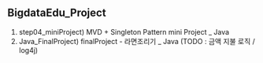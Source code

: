 ## BigdataEdu_Project
1. step04_miniProject) MVD + Singleton Pattern mini Project _ Java
2. Java_FinalProject) finalProject - 라면조리기 _ Java (TODO : 금액 지불 로직 / log4j)
